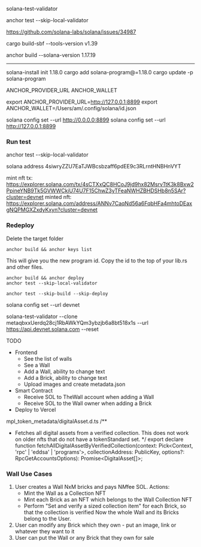 solana-test-validator

anchor test --skip-local-validator

https://github.com/solana-labs/solana/issues/34987

cargo build-sbf --tools-version v1.39

anchor build --solana-version 1.17.19



---
solana-install init 1.18.0
cargo add solana-program@=1.18.0
cargo update -p solana-program


ANCHOR_PROVIDER_URL
ANCHOR_WALLET

export ANCHOR_PROVIDER_URL=http://127.0.0.1:8899
export ANCHOR_WALLET=/Users/am/.config/solana/id.json

solana config set --url http://0.0.0.0:8899
solana config set --url http://127.0.0.1:8899

### Run test
anchor test --skip-local-validator

solana address
4siwryZZU7EaTJWBcsbzaff6pdEE9c3RLrntHNBHnVYT


mint nft tx: https://explorer.solana.com/tx/4sCTXxQC8HCoJ9jd9hx82MsrvTtK3k8Bxw2PpineYNB9Tk5GVWWCkiU74U7F15ChwZ3yTFeaNWHZBHDSHb8n5SAr?cluster=devnet
minted nft: https://explorer.solana.com/address/ANNv7CaqNd56a6FqbHFa4mhtoDEaxgNQPMGXZxdyKxyn?cluster=devnet


### Redeploy
Delete the target folder

```
anchor build && anchor keys list
```

This will give you the new program id. Copy the id to the top of your lib.rs and other files.

```
anchor build && anchor deploy
anchor test --skip-local-validator

anchor test --skip-build --skip-deploy
```

solana config set --url devnet

solana-test-validator --clone metaqbxxUerdq28cj1RbAWkYQm3ybzjb6a8bt518x1s --url https://api.devnet.solana.com --reset

TODO
- Frontend
  - See the list of walls
  - See a Wall
  - Add a Wall, ability to change text
  - Add a Brick, ability to change text
  - Upload images and create metadata.json
- Smart Contract
  - Receive SOL to TheWall account when adding a Wall 
  - Receive SOL to the Wall owner when adding a Brick
- Deploy to Vercel

mpl_token_metadata/digitalAsset.d.ts
/**
* Fetches all digital assets from a verified collection. This does not work on older nfts that do not have a tokenStandard set.
  */
  export declare function fetchAllDigitalAssetByVerifiedCollection(context: Pick<Context, 'rpc' | 'eddsa' | 'programs'>, collectionAddress: PublicKey, options?: RpcGetAccountsOptions): Promise<DigitalAsset[]>;

### Wall Use Cases
1. User creates a Wall NxM bricks and pays N*M*fee SOL.
   Actions:
      - Mint the Wall as a Collection NFT
      - Mint each Brick as an NFT which belongs to the Wall Collection NFT
      - Perform "Set and verify a sized collection item" for each Brick, so that the collection is verified
   Now the whole Wall and its Bricks belong to the User.
2. User can modify any Brick which they own - put an image, link or whatever they want to it
3. User can put the Wall or any Brick that they own for sale